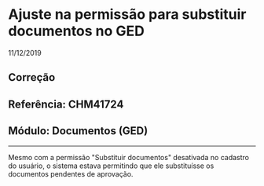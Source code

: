 # Ajuste na permissão para substituir documentos no GED
11/12/2019
## Correção
## Referência: CHM41724
## Módulo: Documentos (GED)
***

Mesmo com a permissão "Substituir documentos" desativada no cadastro do usuário, o sistema estava permitindo que ele substituísse os documentos pendentes de aprovação.

